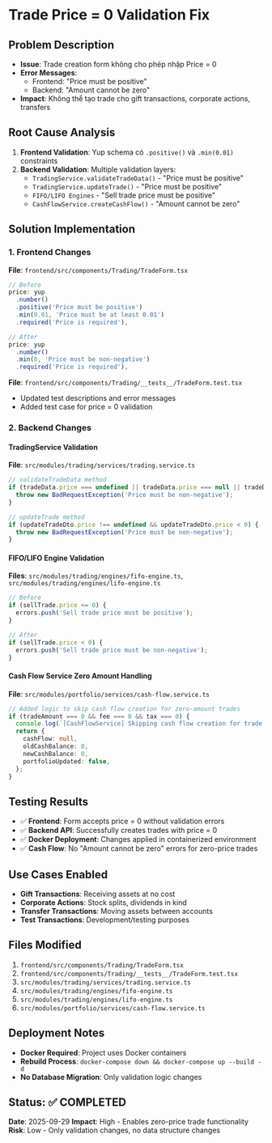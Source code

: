 # Trade Price = 0 Validation Fix

## Problem Description
- **Issue**: Trade creation form không cho phép nhập Price = 0
- **Error Messages**: 
  - Frontend: "Price must be positive"
  - Backend: "Amount cannot be zero"
- **Impact**: Không thể tạo trade cho gift transactions, corporate actions, transfers

## Root Cause Analysis
1. **Frontend Validation**: Yup schema có `.positive()` và `.min(0.01)` constraints
2. **Backend Validation**: Multiple validation layers:
   - `TradingService.validateTradeData()` - "Price must be positive"
   - `TradingService.updateTrade()` - "Price must be positive" 
   - `FIFO/LIFO Engines` - "Sell trade price must be positive"
   - `CashFlowService.createCashFlow()` - "Amount cannot be zero"

## Solution Implementation

### 1. Frontend Changes
**File**: `frontend/src/components/Trading/TradeForm.tsx`
```typescript
// Before
price: yup
  .number()
  .positive('Price must be positive')
  .min(0.01, 'Price must be at least 0.01')
  .required('Price is required'),

// After  
price: yup
  .number()
  .min(0, 'Price must be non-negative')
  .required('Price is required'),
```

**File**: `frontend/src/components/Trading/__tests__/TradeForm.test.tsx`
- Updated test descriptions and error messages
- Added test case for price = 0 validation

### 2. Backend Changes

#### TradingService Validation
**File**: `src/modules/trading/services/trading.service.ts`
```typescript
// validateTradeData method
if (tradeData.price === undefined || tradeData.price === null || tradeData.price < 0) {
  throw new BadRequestException('Price must be non-negative');
}

// updateTrade method  
if (updateTradeDto.price !== undefined && updateTradeDto.price < 0) {
  throw new BadRequestException('Price must be non-negative');
}
```

#### FIFO/LIFO Engine Validation
**Files**: `src/modules/trading/engines/fifo-engine.ts`, `src/modules/trading/engines/lifo-engine.ts`
```typescript
// Before
if (sellTrade.price <= 0) {
  errors.push('Sell trade price must be positive');
}

// After
if (sellTrade.price < 0) {
  errors.push('Sell trade price must be non-negative');
}
```

#### Cash Flow Service Zero Amount Handling
**File**: `src/modules/portfolio/services/cash-flow.service.ts`
```typescript
// Added logic to skip cash flow creation for zero-amount trades
if (tradeAmount === 0 && fee === 0 && tax === 0) {
  console.log(`[CashFlowService] Skipping cash flow creation for trade ${trade.tradeId} - zero amount trade`);
  return {
    cashFlow: null,
    oldCashBalance: 0,
    newCashBalance: 0,
    portfolioUpdated: false,
  };
}
```

## Testing Results
- ✅ **Frontend**: Form accepts price = 0 without validation errors
- ✅ **Backend API**: Successfully creates trades with price = 0
- ✅ **Docker Deployment**: Changes applied in containerized environment
- ✅ **Cash Flow**: No "Amount cannot be zero" errors for zero-price trades

## Use Cases Enabled
- **Gift Transactions**: Receiving assets at no cost
- **Corporate Actions**: Stock splits, dividends in kind
- **Transfer Transactions**: Moving assets between accounts  
- **Test Transactions**: Development/testing purposes

## Files Modified
1. `frontend/src/components/Trading/TradeForm.tsx`
2. `frontend/src/components/Trading/__tests__/TradeForm.test.tsx`
3. `src/modules/trading/services/trading.service.ts`
4. `src/modules/trading/engines/fifo-engine.ts`
5. `src/modules/trading/engines/lifo-engine.ts`
6. `src/modules/portfolio/services/cash-flow.service.ts`

## Deployment Notes
- **Docker Required**: Project uses Docker containers
- **Rebuild Process**: `docker-compose down && docker-compose up --build -d`
- **No Database Migration**: Only validation logic changes

## Status: ✅ COMPLETED
**Date**: 2025-09-29
**Impact**: High - Enables zero-price trade functionality
**Risk**: Low - Only validation changes, no data structure changes
